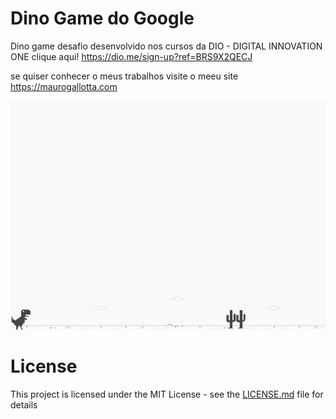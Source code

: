 # Dino Game do Google 
Dino game desafio desenvolvido nos cursos da DIO - DIGITAL INNOVATION ONE clique aqui!   https://dio.me/sign-up?ref=BRS9X2QECJ

se quiser conhecer o meus trabalhos visite o meeu site https://maurogallotta.com

![screenshot](example.png?raw=true "screenshot")

# License
This project is licensed under the MIT License - see the [LICENSE.md](LICENSE.md) file for details
